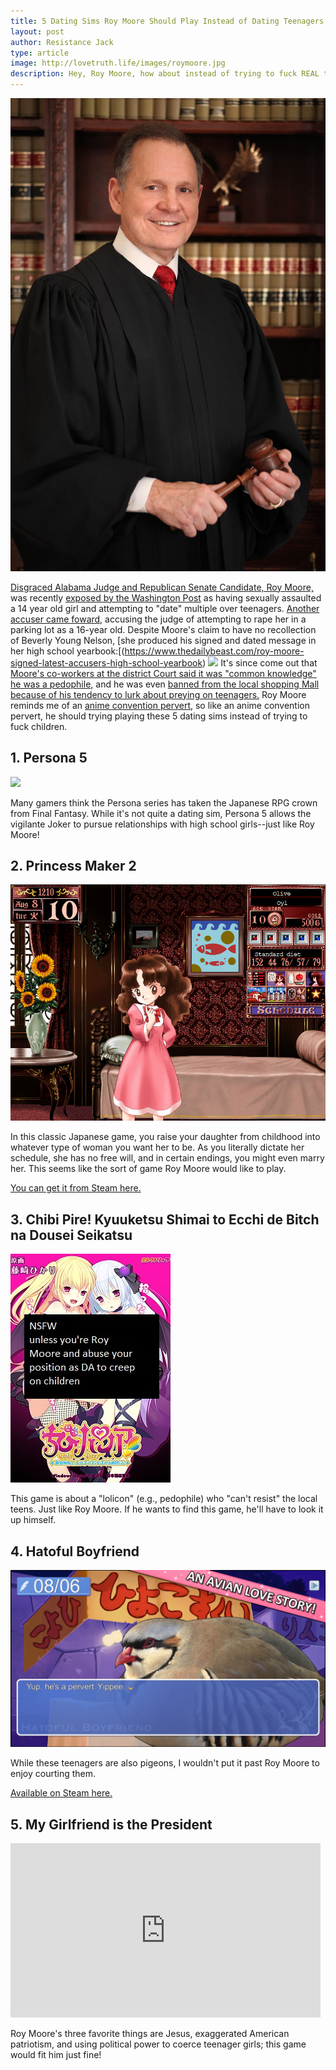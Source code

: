 ```yaml
---
title: 5 Dating Sims Roy Moore Should Play Instead of Dating Teenagers
layout: post
author: Resistance Jack
type: article
image: http://lovetruth.life/images/roymoore.jpg
description: Hey, Roy Moore, how about instead of trying to fuck REAL teenagers, you try these popular dating Sims instead.
---
```


![](/images/roymoore.jpg)

[Disgraced Alabama Judge and Republican Senate Candidate, Roy Moore,](https://www.politico.com/story/2017/09/27/roy-moore-outrageous-things-he-said-243207) was recently [exposed by the Washington Post](https://www.washingtonpost.com/investigations/woman-says-roy-moore-initiated-sexual-encounter-when-she-was-14-he-was-32/2017/11/09/1f495878-c293-11e7-afe9-4f60b5a6c4a0_story.html?utm_term=.d892d4c71811) as having sexually assaulted a 14 year old girl and attempting to "date" multiple over teenagers.  [Another accuser came foward,](http://www.cnn.com/2017/11/13/politics/gloria-allred-roy-moore-alabama/index.html) accusing the judge of attempting to rape her in a parking lot as a 16-year old.  Despite Moore's claim to have no recollection of Beverly Young Nelson, [she produced his signed and dated message in her high school yearbook:[(https://www.thedailybeast.com/roy-moore-signed-latest-accusers-high-school-yearbook) ![](https://img.thedailybeast.com/image/upload/c_crop,d_placeholder_euli9k,h_1440,w_2560,x_0,y_0/dpr_2.0/c_limit,w_740/fl_lossy,q_auto/v1510604014/Screen_Shot_2017-11-13_at_3.12.12_PM_l2znnp) It's since come out that [Moore's co-workers at the district Court said it was "common knowledge" he was a pedophile,](https://www.cbsnews.com/news/teresa-jones-says-roy-moore-common-knowledge-dated-teens/) and he was even [banned from the local shopping Mall because of his tendency to lurk about preying on teenagers.](https://www.thedailybeast.com/report-alabama-mall-banned-roy-moore-in-the-80s-for-pursuing-teens) Roy Moore reminds me of an [anime convention pervert](http://ntdaily.com/anime-guns-and-sex-in-kerr-hall/), so like an anime convention pervert, he should trying playing these 5 dating sims instead of trying to fuck children.

## 1. Persona 5

<a href="https://www.amazon.com/Persona-5-Standard-PlayStation-4/dp/B01GKHJP98/ref=as_li_ss_il?ie=UTF8&qid=1510640150&sr=8-1&keywords=persona+5&th=1&linkCode=li3&tag=lovetruthlife-20&linkId=f40115a7cd05577c38acf7853832065c" target="_blank"><img border="0" src="//ws-na.amazon-adsystem.com/widgets/q?_encoding=UTF8&ASIN=B01GKHJP98&Format=_SL250_&ID=AsinImage&MarketPlace=US&ServiceVersion=20070822&WS=1&tag=lovetruthlife-20" ></a><img src="https://ir-na.amazon-adsystem.com/e/ir?t=lovetruthlife-20&l=li3&o=1&a=B01GKHJP98" width="1" height="1" border="0" alt="" style="border:none !important; margin:0px !important;" />

Many gamers think the Persona series has taken the Japanese RPG crown from Final Fantasy.  While it's not quite a dating sim, Persona 5 allows the vigilante Joker to pursue relationships with high school girls--just like Roy Moore!

## 2. Princess Maker 2

![](/images/roymoore3.jpg)

In this classic Japanese game, you raise your daughter from childhood into whatever type of woman you want her to be.  As you literally dictate her schedule, she has no free will, and in certain endings, you might even marry her.  This seems like the sort of game Roy Moore would like to play.  

[You can get it from Steam here.](http://store.steampowered.com/app/523000/Princess_Maker_2_Refine/)

<script src="//z-na.amazon-adsystem.com/widgets/onejs?MarketPlace=US&adInstanceId=f05bd9c4-3c48-44da-9e82-aa59f51fb162"></script>

## 3. 	Chibi Pire! Kyuuketsu Shimai to Ecchi de Bitch na Dousei Seikatsu

![](/images/roymoore2.jpg)

This game is about a "lolicon" (e.g., pedophile) who "can't resist" the local teens.  Just like Roy Moore.  If he wants to find this game, he'll have to look it up himself.

## 4. Hatoful Boyfriend

![](/images/roymoore4.jpg)

While these teenagers are also pigeons, I wouldn't put it past Roy Moore to enjoy courting them.

[Available on Steam here.](http://store.steampowered.com/app/310080/Hatoful_Boyfriend/)

## 5. My Girlfriend is the President

<iframe width="496" height="279" src="https://www.youtube.com/embed/wYIaeEnUMmo" frameborder="0" allowfullscreen></iframe>

Roy Moore's three favorite things are Jesus, exaggerated American patriotism, and using political power to coerce teenager girls; this game would fit him just fine!
